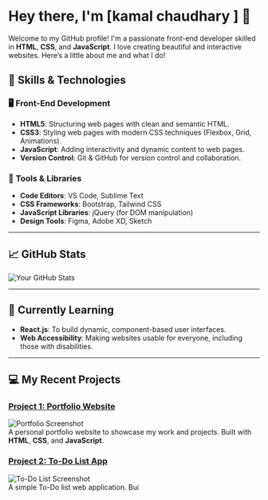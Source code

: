 # Hey there, I'm [kamal chaudhary ] 👋

Welcome to my GitHub profile! I'm a passionate front-end developer skilled in **HTML**, **CSS**, and **JavaScript**. I love creating beautiful and interactive websites. Here’s a little about me and what I do!

## 🚀 Skills & Technologies

### 🖥️ **Front-End Development**
- **HTML5**: Structuring web pages with clean and semantic HTML.
- **CSS3**: Styling web pages with modern CSS techniques (Flexbox, Grid, Animations).
- **JavaScript**: Adding interactivity and dynamic content to web pages.
- **Version Control**: Git & GitHub for version control and collaboration.

### 🎨 **Tools & Libraries**
- **Code Editors**: VS Code, Sublime Text
- **CSS Frameworks**: Bootstrap, Tailwind CSS
- **JavaScript Libraries**: jQuery (for DOM manipulation)
- **Design Tools**: Figma, Adobe XD, Sketch

---

## 📈 GitHub Stats

![Your GitHub Stats](https://github-readme-stats.vercel.app/api?username=your-username&show_icons=true&hide_title=true&count_private=true&hide=prs&theme=radical)

---

## 🌱 Currently Learning
- **React.js**: To build dynamic, component-based user interfaces.
- **Web Accessibility**: Making websites usable for everyone, including those with disabilities.

---

## 💻 My Recent Projects

### [Project 1: Portfolio Website](https://github.com/your-username/project1)
![Portfolio Screenshot](https://via.placeholder.com/150x100.png?text=Portfolio)  
A personal portfolio website to showcase my work and projects. Built with **HTML**, **CSS**, and **JavaScript**.

### [Project 2: To-Do List App](https://github.com/your-username/project2)
![To-Do List Screenshot](https://via.placeholder.com/150x100.png?text=To-Do+App)  
A simple To-Do list web application. Bui
